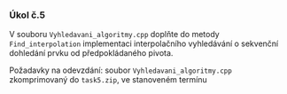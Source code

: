 ### Úkol č.5
V souboru `Vyhledavani_algoritmy.cpp` doplňte do metody `Find_interpolation` implementaci interpolačního vyhledávání o sekvenční dohledání prvku od předpokládaného pivota.	

Požadavky na odevzdání:
soubor `Vyhledavani_algoritmy.cpp` zkomprimovaný do `task5.zip`, ve stanoveném termínu
